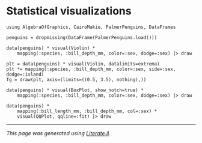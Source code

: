 # Statistical visualizations

````@example statistical_visualizations
using AlgebraOfGraphics, CairoMakie, PalmerPenguins, DataFrames

penguins = dropmissing(DataFrame(PalmerPenguins.load()))

data(penguins) * visual(Violin) *
    mapping(:species, :bill_depth_mm, color=:sex, dodge=:sex) |> draw
````

````@example statistical_visualizations
plt = data(penguins) * visual(Violin, datalimits=extrema)
plt *= mapping(:species, :bill_depth_mm, color=:sex, side=:sex, dodge=:island)
fg = draw(plt, axis=(limits=((0.5, 3.5), nothing),))
````

````@example statistical_visualizations
data(penguins) * visual(BoxPlot, show_notch=true) *
    mapping(:species, :bill_depth_mm, color=:sex, dodge=:sex) |> draw
````

````@example statistical_visualizations
data(penguins) *
    mapping(:bill_length_mm, :bill_depth_mm, col=:sex) *
    visual(QQPlot, qqline=:fit) |> draw
````

---

*This page was generated using [Literate.jl](https://github.com/fredrikekre/Literate.jl).*

